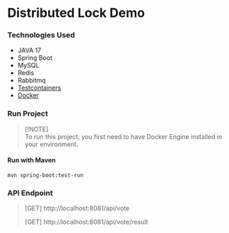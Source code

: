 # Distributed Lock Demo

### Technologies Used
* JAVA 17
* Spring Boot
* MySQL
* Redis
* Rabbitmq
* [Testcontainers](https://testcontainers.com/)
* [Docker](https://www.docker.com)

### Run Project
> [!NOTE]\
> To run this project, you first need to have Docker Engine installed in your environment.

#### Run with Maven
```
mvn spring-boot:test-run
```

### API Endpoint

> [GET] http://localhost:8081/api/vote 
> 
> [GET] http://localhost:8081/api/vote/result





